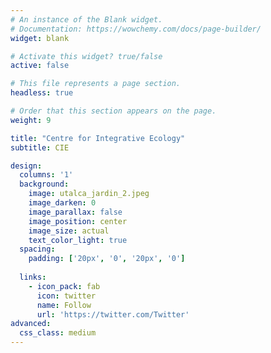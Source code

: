 ```yaml
---
# An instance of the Blank widget.
# Documentation: https://wowchemy.com/docs/page-builder/
widget: blank

# Activate this widget? true/false
active: false

# This file represents a page section.
headless: true

# Order that this section appears on the page.
weight: 9

title: "Centre for Integrative Ecology"
subtitle: CIE

design:
  columns: '1'
  background:
    image: utalca_jardin_2.jpeg
    image_darken: 0
    image_parallax: false
    image_position: center
    image_size: actual
    text_color_light: true
  spacing:
    padding: ['20px', '0', '20px', '0']
    
  links:
    - icon_pack: fab
      icon: twitter
      name: Follow
      url: 'https://twitter.com/Twitter'    
advanced:
  css_class: medium
---
```












